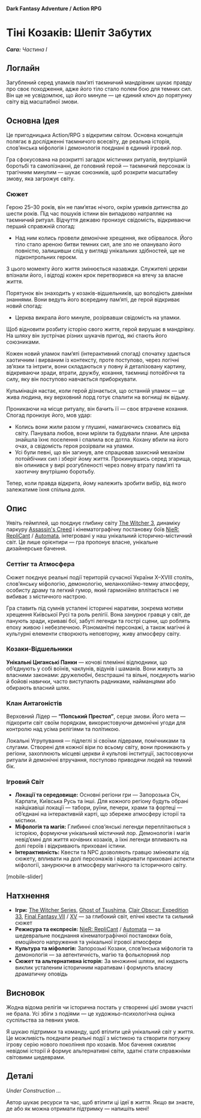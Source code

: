 #### Dark Fantasy Adventure / Action RPG

# Тіні Козаків: Шепіт Забутих

***Сага:** Частина І*

## Логлайн

Загублений серед уламків пам’яті таємничий мандрівник шукає правду про своє походження, адже його тіло стало полем бою для темних сил. Він ще не усвідомлює, що його минуле — це єдиний ключ до порятунку світу від масштабної змови.

## Основна Ідея

Це пригодницька Action/RPG з відкритим світом. Основна концепція полягає в дослідженні таємничого всесвіту, де реальна історія, слов’янська міфологія і демонологія поєднані в єдиний ігровий лор.

Гра сфокусована на розкритті загадок містичних ритуалів, внутрішній боротьбі та самопізнанні, де головний герой — таємничий персонаж із трагічним минулим — шукає союзників, щоб розкрити масштабну змову, яка загрожує світу.

### Сюжет

Герою 25–30 років, він не пам’ятає нічого, окрім уривків дитинства до шести років. Під час пошуків істини він випадково натрапляє на таємничий ритуал. Відчуття дежавю пронизує свідомість, відкриваючи перший справжній спогад:

- Над ним колись провели демонічне хрещення, яке обірвалося. Його тіло стало ареною битви темних сил, але зло не опанувало його повністю, залишивши слід у вигляді унікальних здібностей, ще не підконтрольних героєм.

З цього моменту його життя змінюється назавжди. Служителі церкви впізнали його, і відтоді кожен крок перетворився на втечу за власне життя.

Порятунок він знаходить у козаків-відшельників, що володіють давніми знаннями. Вони ведуть його всередину пам’яті, де герой відкриває новий спогад:

- Церква викрала його минуле, розірвавши свідомість на уламки.

Щоб відновити розбиту історію свого життя, герой вирушає в мандрівку. На шляху він зустрічає різних шукачів пригод, які стають його союзниками.

Кожен новий уламок пам’яті (інтерактивний спогад) спочатку здається хаотичним і вирваним із контексту, проте поступово, через логічні зв’язки та інтриги, вони складаються у повну й деталізовану картину, відкриваючи зради, втрати, дружбу, кохання, таємниці потойбіччя та силу, яку він поступово навчається приборкувати.

Кульмінація настає, коли герой дізнається, що останній уламок — це жива людина, яку верховний лорд готує спалити на вогнищі як відьму.

Проникаючи на місце ритуалу, він бачить її — своє втрачене кохання. Спогад пронизує його, мов удар:

- Колись вони жили разом у глушині, намагаючись сховатись від світу. Панувала любов, вони мріяли та будували плани. Але церква знайшла їхнє поселення і спалила все дотла. Кохану вбили на його очах, а свідомість героя розірвали на уламки.
- Усі були певні, що він загинув, але спрацював захисний механізм потойбічних сил і зберіг йому життя. Прокинувшись серед згарища, він опинився у вирі розгубленості через повну втрату пам’яті та хаотичну внутрішню боротьбу.

Тепер, коли правда відкрита, йому належить зробити вибір, від якого залежатиме їхня спільна доля.

## Опис

Уявіть геймплей, що поєднує глибину світу [The Witcher 3](https://store.steampowered.com/app/292030/The_Witcher_3_Wild_Hunt/), динаміку паркуру [Assassin's Creed](https://store.steampowered.com/app/33230/Assassins_Creed_2/) і кінематографічну постановку боїв [NieR: RepliCant](https://store.steampowered.com/app/1113560/NieR_Replicant_ver122474487139/) / [Automata](https://store.steampowered.com/app/524220/NieRAutomata/), інтегровані у наш унікальний історично-містичний світ. Це лише орієнтири — гра пропонує власне, унікальне дизайнерське бачення.

### Сеттінг та Атмосфера

Сюжет поєднує реальні події територій сучасної України X–XVIII століть, слов’янську міфологію, демонологію, меланхолійно-темну атмосферу, особисту драму та легкий гумор, який гармонійно вплітається і не вибиває з містичного настрою.

Гра ставить під сумнів усталені історичні наративи, зокрема мотиви хрещення Київської Русі та роль релігії. Вона занурює гравця у світ, де панують зради, криваві бої, забуті легенди та гострі сцени, що роблять епоху живою і небезпечною. Різноманітні персонажі, а також магічні й культурні елементи створюють неповторну, живу атмосферу світу.

### Козаки-Відшельники

**Унікальні Циганські Панки** — кочові племінні відлюдники, що об’єднують у собі воїнів, чаклунів, відунів і шаманів. Вони живуть за власними законами: дружелюбні, безстрашні та вільні, поєднують магію й бойові навички, часто виступають радниками, найманцями або обирають власний шлях.

### Клан Антагоністів

Верховний Лідер — **“Попський Престол”**, серце змови. Його мета — підкорити світ своїм порядкам, використовуючи демонічні угоди для контролю над усіма релігіями та політикою.

Локальні Угрупування — підлеглі зі своїми лідерами, помічниками та слугами. Створені для кожної віри по всьому світу, вони проникають у регіони, захоплюють місцеві церкви й культові інституції, застосовуючи ритуали й демонічні втручання, поступово приводячи людей на темний бік.

### Ігровий Світ

- **Локації та середовище:** Основні регіони гри — Запорозька Січ, Карпати, Київська Русь та інші. Для кожного регіону будуть обрані найцікавіші локації — табори, руїни, печери, храми та фортеці — об’єднані на інтерактивній карті, що збереже атмосферу історії та містики.
- **Міфологія та магія:** Глибинні слов’янські легенди переплітаються з історією, формуючи унікальний містичний лор. Демонологія і магія невід’ємні для життя кочівних козаків, а їхні легенди впливають на долі героїв і відкривають приховані істини.
- **Інтерактивність:** Квести та NPC дозволяють гравцю змінювати хід сюжету, впливати на долі персонажів і відкривати приховані аспекти міфології, занурюючи в атмосферу магічного та історичного світу.

[mobile-slider]

## Натхнення

- **Ігри:** [The Witcher Series](https://www.thewitcher.com/ua/en/), [Ghost of Tsushima](https://store.steampowered.com/app/2215430/Ghost_of_Tsushima_DIRECTORS_CUT/), [Clair Obscur: Expedition 33](https://store.steampowered.com/app/1903340/Clair_Obscur_Expedition_33/), [Final Fantasy VII](https://store.steampowered.com/app/1462040/FINAL_FANTASY_VII_REMAKE_INTERGRADE/) / [XV](https://store.steampowered.com/app/637650/FINAL_FANTASY_XV_WINDOWS_EDITION/) — за глибокий світ, епічні квести та сильний сюжет
- **Режисура та експресія:** [NieR: RepliCant](https://store.steampowered.com/app/1113560/NieR_Replicant_ver122474487139/) / [Automata](https://store.steampowered.com/app/524220/NieRAutomata/) — за шедевральне поєднання кінематографічної постановки боїв, емоційного напруження та унікальної ігрової атмосфери
- **Культура та міфологія:** Запорозькі Козаки, слов’янська міфологія та демонологія — за автентичність, магію та фольклорний лор
- **Сюжет та альтернативна історія:** За множинні шляхи, які кидають виклик усталеним історичним наративам і формують власну драматичну оповідь

## Висновок

Жодна відома релігія чи історична постать у створенні цієї змови участі не брала. Усі збіги з подіями — це художньо-психологічна оцінка суспільства за певних умов.

Я шукаю підтримки та команду, щоб втілити цей унікальний світ у життя. Це можливість поєднати реальні події з містикою та створити потужну ігрову серію нового покоління про козаків. Моє бачення оживляє невідомі історії й формує альтернативні світи, здатні стати справжніми світовими шедеврами.

## Деталі

*Under Construction …*

Автор шукає ресурси та час, щоб втілити ці ідеї в життя. Якщо ви знаєте, де або як можна отримати підтримку — напишіть мені!
